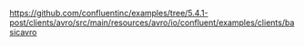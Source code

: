 https://github.com/confluentinc/examples/tree/5.4.1-post/clients/avro/src/main/resources/avro/io/confluent/examples/clients/basicavro
